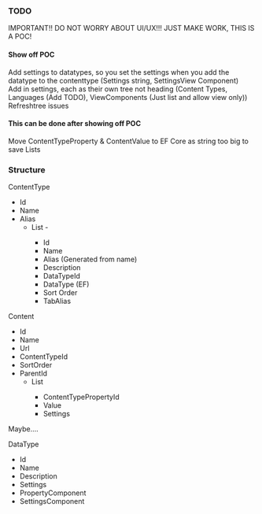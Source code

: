 ### TODO

IMPORTANT!! DO NOT WORRY ABOUT UI/UX!!! JUST MAKE WORK, THIS IS A POC!

#### Show off POC

Add settings to datatypes, so you set the settings when you add the datatype to the contenttype (Settings string, SettingsView Component)  
Add in settings, each as their own tree not heading (Content Types, Languages (Add TODO), ViewComponents (Just list and allow view only))  
Refreshtree issues

#### This can be done after showing off POC
Move ContentTypeProperty & ContentValue to EF Core as string too big to save Lists  

### Structure

ContentType
 - Id
 - Name
 - Alias
   - List<ContentTypeProperty> - 
     - Id
     - Name
     - Alias (Generated from name)
     - Description
     - DataTypeId
     - DataType (EF)
     - Sort Order
     - TabAlias

Content
 - Id
 - Name
 - Url
 - ContentTypeId
 - SortOrder
 - ParentId
   - List<ContentValue>
     - ContentTypePropertyId
     - Value
     - Settings
   

Maybe.... 

DataType
 - Id
 - Name
 - Description
 - Settings
 - PropertyComponent
 - SettingsComponent